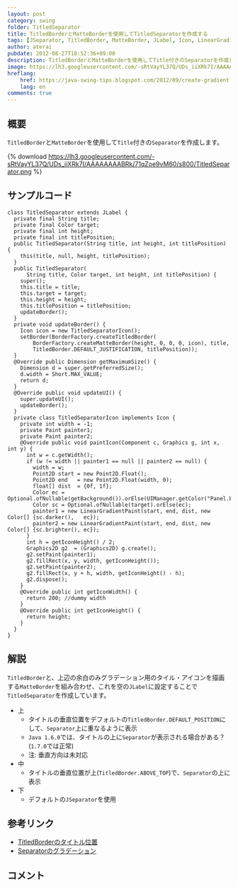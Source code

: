 ```yaml
---
layout: post
category: swing
folder: TitledSeparator
title: TitledBorderとMatteBorderを使用してTitledSeparatorを作成する
tags: [JSeparator, TitledBorder, MatteBorder, JLabel, Icon, LinearGradientPaint]
author: aterai
pubdate: 2012-08-27T18:52:36+09:00
description: TitledBorderとMatteBorderを使用してTitle付きのSeparatorを作成します。
image: https://lh3.googleusercontent.com/-sRtVayYL37Q/UDs_iiXRk7I/AAAAAAAABRk/71qZoe9vM60/s800/TitledSeparator.png
hreflang:
    href: https://java-swing-tips.blogspot.com/2012/09/create-gradient-titled-separator.html
    lang: en
comments: true
---
```

## 概要
`TitledBorder`と`MatteBorder`を使用して`Title`付きの`Separator`を作成します。

{% download https://lh3.googleusercontent.com/-sRtVayYL37Q/UDs_iiXRk7I/AAAAAAAABRk/71qZoe9vM60/s800/TitledSeparator.png %}

## サンプルコード
<pre class="prettyprint"><code>class TitledSeparator extends JLabel {
  private final String title;
  private final Color target;
  private final int height;
  private final int titlePosition;
  public TitledSeparator(String title, int height, int titlePosition) {
    this(title, null, height, titlePosition);
  }
  public TitledSeparator(
      String title, Color target, int height, int titlePosition) {
    super();
    this.title = title;
    this.target = target;
    this.height = height;
    this.titlePosition = titlePosition;
    updateBorder();
  }
  private void updateBorder() {
    Icon icon = new TitledSeparatorIcon();
    setBorder(BorderFactory.createTitledBorder(
        BorderFactory.createMatteBorder(height, 0, 0, 0, icon), title,
        TitledBorder.DEFAULT_JUSTIFICATION, titlePosition));
  }
  @Override public Dimension getMaximumSize() {
    Dimension d = super.getPreferredSize();
    d.width = Short.MAX_VALUE;
    return d;
  }
  @Override public void updateUI() {
    super.updateUI();
    updateBorder();
  }
  private class TitledSeparatorIcon implements Icon {
    private int width = -1;
    private Paint painter1;
    private Paint painter2;
    @Override public void paintIcon(Component c, Graphics g, int x, int y) {
      int w = c.getWidth();
      if (w != width || painter1 == null || painter2 == null) {
        width = w;
        Point2D start = new Point2D.Float();
        Point2D end   = new Point2D.Float(width, 0);
        float[] dist  = {0f, 1f};
        Color ec = Optional.ofNullable(getBackground()).orElse(UIManager.getColor("Panel.background"));
        Color sc = Optional.ofNullable(target).orElse(ec);
        painter1 = new LinearGradientPaint(start, end, dist, new Color[] {sc.darker(),   ec});
        painter2 = new LinearGradientPaint(start, end, dist, new Color[] {sc.brighter(), ec});
      }
      int h = getIconHeight() / 2;
      Graphics2D g2  = (Graphics2D) g.create();
      g2.setPaint(painter1);
      g2.fillRect(x, y, width, getIconHeight());
      g2.setPaint(painter2);
      g2.fillRect(x, y + h, width, getIconHeight() - h);
      g2.dispose();
    }
    @Override public int getIconWidth() {
      return 200; //dummy width
    }
    @Override public int getIconHeight() {
      return height;
    }
  }
}
</code></pre>

## 解説
`TitledBorder`と、上辺の余白のみグラデーション用のタイル・アイコンを描画する`MatteBorder`を組み合わせ、これを空の`JLabel`に設定することで`TitledSeparator`を作成しています。

- 上
    - タイトルの垂直位置をデフォルトの`TitledBorder.DEFAULT_POSITION`にして、`Separator`上に重なるように表示
    - `Java 1.6.0`では、タイトルの上に`Separator`が表示される場合がある？(`1.7.0`では正常)
    - 注: 垂直方向は未対応
- 中
    - タイトルの垂直位置が上(`TitledBorder.ABOVE_TOP`)で、`Separator`の上に表示
- 下
    - デフォルトの`JSeparator`を使用

<!-- dummy comment line for breaking list -->

## 参考リンク
- [TitledBorderのタイトル位置](https://ateraimemo.com/Swing/TitledBorder.html)
- [Separatorのグラデーション](https://ateraimemo.com/Swing/Gradient.html)

<!-- dummy comment line for breaking list -->

## コメント
